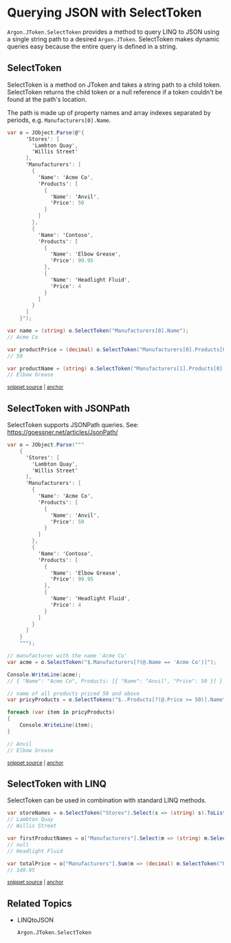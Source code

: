 # Querying JSON with SelectToken

`Argon.JToken.SelectToken` provides a method to query LINQ to JSON using a single string path to a desired `Argon.JToken`. SelectToken makes dynamic queries easy because the entire query is defined in a string.


## SelectToken

SelectToken is a method on JToken and takes a string path to a child token. SelectToken returns the child token or a null reference if a token couldn't be found at the path's location.

The path is made up of property names and array indexes separated by periods, e.g. `Manufacturers[0].Name`.

<!-- snippet: SelectTokenComplex -->
<a id='snippet-selecttokencomplex'></a>
```cs
var o = JObject.Parse(@"{
      'Stores': [
        'Lambton Quay',
        'Willis Street'
      ],
      'Manufacturers': [
        {
          'Name': 'Acme Co',
          'Products': [
            {
              'Name': 'Anvil',
              'Price': 50
            }
          ]
        },
        {
          'Name': 'Contoso',
          'Products': [
            {
              'Name': 'Elbow Grease',
              'Price': 99.95
            },
            {
              'Name': 'Headlight Fluid',
              'Price': 4
            }
          ]
        }
      ]
    }");

var name = (string) o.SelectToken("Manufacturers[0].Name");
// Acme Co

var productPrice = (decimal) o.SelectToken("Manufacturers[0].Products[0].Price");
// 50

var productName = (string) o.SelectToken("Manufacturers[1].Products[0].Name");
// Elbow Grease
```
<sup><a href='/src/Tests/Documentation/LinqToJsonTests.cs#L442-L484' title='Snippet source file'>snippet source</a> | <a href='#snippet-selecttokencomplex' title='Start of snippet'>anchor</a></sup>
<!-- endSnippet -->


## SelectToken with JSONPath

SelectToken supports JSONPath queries. See: https://goessner.net/articles/JsonPath/

<!-- snippet: QueryJsonSelectTokenJsonPath -->
<a id='snippet-queryjsonselecttokenjsonpath'></a>
```cs
var o = JObject.Parse("""
    {
      'Stores': [
        'Lambton Quay',
        'Willis Street'
      ],
      'Manufacturers': [
        {
          'Name': 'Acme Co',
          'Products': [
            {
              'Name': 'Anvil',
              'Price': 50
            }
          ]
        },
        {
          'Name': 'Contoso',
          'Products': [
            {
              'Name': 'Elbow Grease',
              'Price': 99.95
            },
            {
              'Name': 'Headlight Fluid',
              'Price': 4
            }
          ]
        }
      ]
    }
    """);

// manufacturer with the name 'Acme Co'
var acme = o.SelectToken("$.Manufacturers[?(@.Name == 'Acme Co')]");

Console.WriteLine(acme);
// { "Name": "Acme Co", Products: [{ "Name": "Anvil", "Price": 50 }] }

// name of all products priced 50 and above
var pricyProducts = o.SelectTokens("$..Products[?(@.Price >= 50)].Name");

foreach (var item in pricyProducts)
{
    Console.WriteLine(item);
}

// Anvil
// Elbow Grease
```
<sup><a href='/src/Tests/Documentation/Samples/JsonPath/QueryJsonSelectTokenJsonPath.cs#L10-L62' title='Snippet source file'>snippet source</a> | <a href='#snippet-queryjsonselecttokenjsonpath' title='Start of snippet'>anchor</a></sup>
<!-- endSnippet -->


## SelectToken with LINQ

SelectToken can be used in combination with standard LINQ methods.

<!-- snippet: SelectTokenLinq -->
<a id='snippet-selecttokenlinq'></a>
```cs
var storeNames = o.SelectToken("Stores").Select(s => (string) s).ToList();
// Lambton Quay
// Willis Street

var firstProductNames = o["Manufacturers"].Select(m => (string) m.SelectToken("Products[1].Name")).ToList();
// null
// Headlight Fluid

var totalPrice = o["Manufacturers"].Sum(m => (decimal) m.SelectToken("Products[0].Price"));
// 149.95
```
<sup><a href='/src/Tests/Documentation/LinqToJsonTests.cs#L525-L538' title='Snippet source file'>snippet source</a> | <a href='#snippet-selecttokenlinq' title='Start of snippet'>anchor</a></sup>
<!-- endSnippet -->


## Related Topics

 * LINQtoJSON

      `Argon.JToken.SelectToken`
